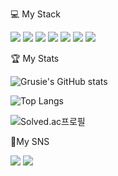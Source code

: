 <div>
<p>💻 My Stack</p>
<p><img src="https://img.shields.io/badge/Android-3DDC84?style=flat-square&amp;logo=Android&amp;logoColor=white" /> <img src="https://img.shields.io/badge/Kotlin-7F52FF?style=flat-square&amp;logo=kotlin&amp;logoColor=white" /> <img src="https://img.shields.io/badge/AndroidStudio-3DDC84?style=flat-square&amp;logo=AndroidStudio&amp;logoColor=white" /> <img src="https://img.shields.io/badge/Java-ff0000?style=flat-square&amp;logo=java&amp;logoColor=white" /> <img src="https://img.shields.io/badge/Github-181717?style=flat-square&amp;logo=Github&amp;logoColor=white" /> <img src="https://img.shields.io/badge/Firebase-FFCA28?style=flat-square&amp;logo=firebase&amp;logoColor=white" /> <img src="https://img.shields.io/badge/Notion-black?style=flat-square&amp;logo=Notion&amp;logoColor=white" /></p>
</div>
<div>
<p>🏆 My Stats</p>
<p>
  
![Grusie's GitHub stats](https://github-readme-stats.vercel.app/api?username=Grusie&show_icons=true&theme=highcontrast)</p>
![Top Langs](https://github-readme-stats.vercel.app/api/top-langs/?username=6810779s&layout=compact&theme=tokyonight)

![Solved.ac프로필](http://mazassumnida.wtf/api/v2/generate_badge?boj=grusie)
</div>
<div>
<p>🎵My SNS</p> <a href="https://acoustic-station-8c0.notion.site/09a3dd4d0ac449159cc17c1f5d52428b"><img src="https://img.shields.io/badge/Notion-black?style=flat-square&amp;logo=Notion&amp;logoColor=white" /></a>
<a href="https://www.instagram.com/grusie_/"><img src="https://img.shields.io/badge/Instagram-E4405F?style=flat-square&amp;logo=Instagram&amp;logoColor=white" /></a></p>
</div>
